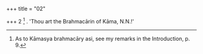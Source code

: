 +++
title = "02"

+++
2 [^2] . 'Thou art the Brahmacārin of Kāma, N.N.!'


[^2]:  As to Kāmasya brahmacāry asi, see my remarks in the Introduction, p. 9.
